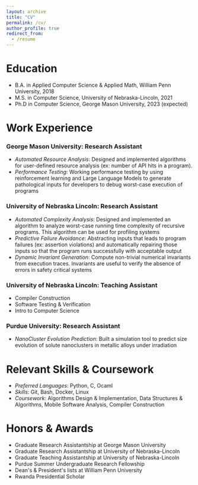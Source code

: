 ```yaml
---
layout: archive
title: "CV"
permalink: /cv/
author_profile: true
redirect_from:
  - /resume
---
```


Education
======
* B.A. in Applied Computer Science & Applied Math, William Penn University, 2018
* M.S. in Computer Science, University of Nebraska-Lincoln, 2021
* Ph.D in Computer Science, George Mason University, 2023 (expected)

Work Experience
======
### George Mason University: Research Assistant
  * *Automated Resource Analysis*: Designed and implemented algorithms for user-defined resource analysis (ex: number of API hits in a program).
  * *Performance Testing*: Working performance testing by using reinforcement learning and Large Language Models to generate pathological inputs for developers to debug worst-case execution of programs

### University of Nebraska Lincoln: Research Assistant
  * *Automated Complexity Analysis*: Designed and implemented an algorithm to analyze worst-case running time complexity of recursive programs. This algorithm can be used for profiling systems
  * *Predictive Failure Avoidance*: Abstracting inputs that leads to program failures (ex: assertion violations) and automatically repairing those inputs so that the program runs successfully with acceptable output
  * *Dynamic Invariant Generation*: Compute non-trivial numerical invariants from execution traces. Invariants are useful to verify the absence of errors in safety critical systems

### University of Nebraska Lincoln: Teaching Assistant
  * Compiler Construction
  * Software Testing & Verification
  * Intro to Computer Science

### Purdue University: Research Assistant
  * *NanoCluster Evolution Prediction*: Built a simulation tool to predict size evolution of solute nanoclusters in metallic alloys under irradiation
  
Relevant Skills & Coursework
======
  * *Preferred Languages*: Python, C, Ocaml
  * *Skills*: Git, Bash, Docker, Linux
  * *Coursework*: Algorithms Design & Implementation, Data Structures & Algorithms, Mobile Software Analysis, Compiler Construction

Honors & Awards
======
  * Graduate Research Assistantship at George Mason University
  * Graduate Research Assistantship at University of Nebraska-Lincoln
  * Graduate Teaching Assistantship at University of Nebraska-Lincoln
  * Purdue Summer Undergraduate Research Fellowship
  * Dean's & President's lists at William Penn University
  * Rwanda Presidential Scholar
